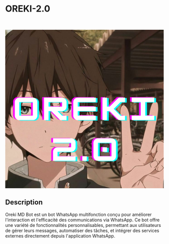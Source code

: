 <p align="center"><h1>OREKI-2.0 </h1><br> </p>

![Oreki 2.0](https://github.com/Medkifg/OREKI-2.0/blob/main/OREKI%202.0.png?raw=true)


## Description

Oreki MD Bot est un bot WhatsApp multifonction conçu pour améliorer l'interaction et l'efficacité des communications via WhatsApp. Ce bot offre une variété de fonctionnalités personnalisables, permettant aux utilisateurs de gérer leurs messages, automatiser des tâches, et intégrer des services externes directement depuis l'application WhatsApp.

